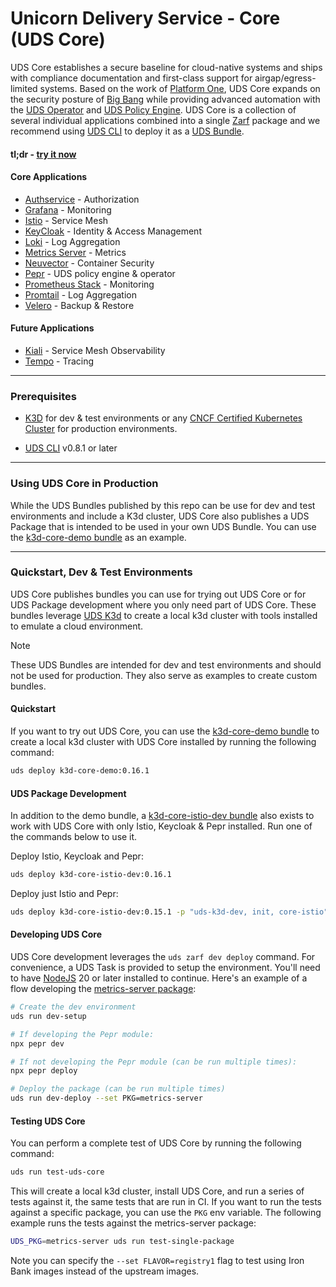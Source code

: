 # Unicorn Delivery Service - Core (UDS Core)

UDS Core establishes a secure baseline for cloud-native systems and ships with compliance documentation and first-class support for airgap/egress-limited systems. Based on the work of [Platform One](https://p1.dso.mil), UDS Core expands on the security posture of [Big Bang](https://repo1.dso.mil/big-bang/bigbang) while providing advanced automation with the [UDS Operator](./src/pepr/operator/README.md) and [UDS Policy Engine](./src/pepr/policies/README.md). UDS Core is a collection of several individual applications combined into a single [Zarf](https://zarf.dev) package and we recommend using [UDS CLI](https://github.com/defenseunicorns/uds-cli?tab=readme-ov-file#install) to deploy it as a [UDS Bundle](#using-uds-core-in-production).

#### tl;dr - [try it now](#quickstart)

#### Core Applications

- [Authservice](https://github.com/istio-ecosystem/authservice) - Authorization
- [Grafana](https://grafana.com/oss/grafana/) - Monitoring
- [Istio](https://istio.io/) - Service Mesh
- [KeyCloak](https://www.keycloak.org/) - Identity & Access Management
- [Loki](https://grafana.com/oss/loki/) - Log Aggregation
- [Metrics Server](https://github.com/kubernetes-sigs/metrics-server) - Metrics
- [Neuvector](https://open-docs.neuvector.com/) - Container Security
- [Pepr](https://pepr.dev) - UDS policy engine & operator
- [Prometheus Stack](https://github.com/prometheus-operator/kube-prometheus) - Monitoring
- [Promtail](https://grafana.com/docs/loki/latest/send-data/promtail/) - Log Aggregation
- [Velero](https://velero.io/) - Backup & Restore

#### Future Applications

- [Kiali](https://kiali.io/) - Service Mesh Observability
- [Tempo](https://grafana.com/docs/tempo/latest/getting-started/) - Tracing

---

### Prerequisites

- [K3D](https://k3d.io/) for dev & test environments or any [CNCF Certified Kubernetes Cluster](https://www.cncf.io/training/certification/software-conformance/#logos) for production environments.
<!-- renovate: datasource=github-tags depName=defenseunicorns/uds-cli versioning=semver -->
- [UDS CLI](https://github.com/defenseunicorns/uds-cli?tab=readme-ov-file#install) v0.8.1 or later

---

### Using UDS Core in Production

While the UDS Bundles published by this repo can be use for dev and test environments and include a K3d cluster, UDS Core also publishes a UDS Package that is intended to be used in your own UDS Bundle. You can use the [k3d-core-demo bundle](./bundles/k3d-standard/README.md) as an example.

---

### Quickstart, Dev & Test Environments

UDS Core publishes bundles you can use for trying out UDS Core or for UDS Package development where you only need part of UDS Core. These bundles leverage [UDS K3d](https://github.com/defenseunicorns/uds-k3d) to create a local k3d cluster with tools installed to emulate a cloud environment.

> [!NOTE]
> These UDS Bundles are intended for dev and test environments and should not be used for production. They also serve as examples to create custom bundles.

#### Quickstart

If you want to try out UDS Core, you can use the [k3d-core-demo bundle](./bundles/k3d-standard/README.md) to create a local k3d cluster with UDS Core installed by running the following command:

<!-- x-release-please-start-version -->

```bash
uds deploy k3d-core-demo:0.16.1
```

<!-- x-release-please-end -->

#### UDS Package Development

In addition to the demo bundle, a [k3d-core-istio-dev bundle](./bundles/k3d-istio/README.md) also exists to work with UDS Core with only Istio, Keycloak & Pepr installed. Run one of the commands below to use it.

Deploy Istio, Keycloak and Pepr:

<!-- x-release-please-start-version -->

```bash
uds deploy k3d-core-istio-dev:0.16.1
```

<!-- x-release-please-end -->

Deploy just Istio and Pepr:

<!-- x-release-please-start-version -->

```bash
uds deploy k3d-core-istio-dev:0.15.1 -p "uds-k3d-dev, init, core-istio"
```

<!-- x-release-please-end -->

#### Developing UDS Core

UDS Core development leverages the `uds zarf dev deploy` command. For convenience, a UDS Task is provided to setup the environment. You'll need to have [NodeJS](https://nodejs.org/en/download/) 20 or later installed to continue. Here's an example of a flow developing the [metrics-server package](./src/metrics-server/README.md):

```bash
# Create the dev environment
uds run dev-setup

# If developing the Pepr module:
npx pepr dev

# If not developing the Pepr module (can be run multiple times):
npx pepr deploy

# Deploy the package (can be run multiple times)
uds run dev-deploy --set PKG=metrics-server
```

#### Testing UDS Core

You can perform a complete test of UDS Core by running the following command:

```bash
uds run test-uds-core
```

This will create a local k3d cluster, install UDS Core, and run a series of tests against it, the same tests that are run in CI. If you want to run the tests against a specific package, you can use the `PKG` env variable. The following example runs the tests against the metrics-server package:

```bash
UDS_PKG=metrics-server uds run test-single-package
```

Note you can specify the `--set FLAVOR=registry1` flag to test using Iron Bank images instead of the upstream images.
